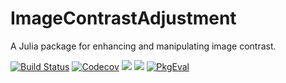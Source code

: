 # ImageContrastAdjustment
A Julia package for enhancing and manipulating image contrast.  

[![Build Status](https://travis-ci.com/JuliaImages/ImageContrastAdjustment.jl.svg?branch=master)](https://travis-ci.com/JuliaImages/ImageContrastAdjustment.jl)
[![Codecov](https://codecov.io/gh/JuliaImages/ImageContrastAdjustment.jl/branch/master/graph/badge.svg)](https://codecov.io/gh/JuliaImages/ImageContrastAdjustment.jl)
[![](https://img.shields.io/badge/docs-stable-blue.svg)](https://juliaimages.org/ImageContrastAdjustment.jl/stable)
[![](https://img.shields.io/badge/docs-dev-blue.svg)](https://juliaimages.org/ImageContrastAdjustment.jl/dev)
[![PkgEval][pkgeval-img]][pkgeval-url]

[pkgeval-img]: https://juliaci.github.io/NanosoldierReports/pkgeval_badges/I/ImageContrastAdjustment.svg
[pkgeval-url]: https://juliaci.github.io/NanosoldierReports/pkgeval_badges/report.html
